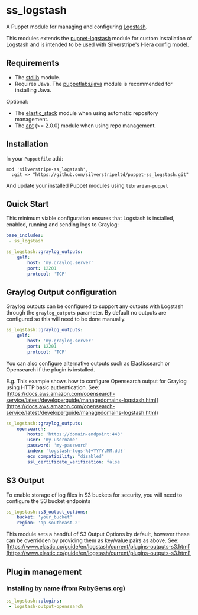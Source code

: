 # ss_logstash

A Puppet module for managing and configuring [Logstash](https://www.elastic.co/logstash/).

This modules extends the [puppet-logstash](https://forge.puppetlabs.com/modules/puppet/logstash/) module for custom installation of Logstash
and is intended to be used with Silverstripe's Hiera config model.

## Requirements

* The [stdlib](https://forge.puppetlabs.com/puppetlabs/stdlib) module.
* Requires Java. The [puppetlabs/java](https://forge.puppetlabs.com/modules/puppetlabs/java) module is recommended
  for installing Java.

Optional:
* The [elastic_stack](https://forge.puppetlabs.com/elastic/elastic_stack) module
  when using automatic repository management.
* The [apt](https://forge.puppetlabs.com/puppetlabs/apt) (>= 2.0.0) module when
  using repo management.

## Installation

In your `Puppetfile` add:

```
mod 'silverstripe-ss_logstash',
  :git => "https://github.com/silverstripeltd/puppet-ss_logstash.git"
```

And update your installed Puppet modules using `librarian-puppet`

## Quick Start

This minimum viable configuration ensures that Logstash is installed, enabled, running and sending logs to Graylog:

``` yaml
base_includes:
 - ss_logstash

ss_logstash::graylog_outputs:
	gelf:
		host: 'my.graylog.server'
		port: 12201
		protocol: 'TCP'
```

## Graylog Output configuration

Graylog outputs can be configured to support any outputs with Logstash through the `graylog_outputs` parameter. By default 
no outputs are configured so this will need to be done manually.

``` yaml
ss_logstash::graylog_outputs:
	gelf:
		host: 'my.graylog.server'
		port: 12201
		protocol: 'TCP'
```

You can also configure alternative outputs such as Elasticsearch or Opensearch if the plugin is installed.

E.g. This example shows how to configure Opensearch output for Graylog using HTTP basic authentication.
See: [https://docs.aws.amazon.com/opensearch-service/latest/developerguide/managedomains-logstash.html](https://docs.aws.amazon.com/opensearch-service/latest/developerguide/managedomains-logstash.html)

``` yaml
ss_logstash::graylog_outputs:
	opensearch:
		hosts: 'https://domain-endpoint:443'
		user: 'my-username'
		password: 'my-password'
		index: 'logstash-logs-%{+YYYY.MM.dd}'
		ecs_compatibility: "disabled"
		ssl_certificate_verification: false
```

## S3 Output

To enable storage of log files in S3 buckets for security, you will need to configure the S3 bucket endpoints

``` yaml
ss_logstash::s3_output_options:
	bucket: 'your_bucket'
	region: 'ap-southeast-2' 
```

This module sets a handful of S3 Output Options by default, however these can be overridden by providing them as key/value pairs as above.
See: [https://www.elastic.co/guide/en/logstash/current/plugins-outputs-s3.html](https://www.elastic.co/guide/en/logstash/current/plugins-outputs-s3.html)

## Plugin management

### Installing by name (from RubyGems.org)

``` yaml
ss_logstash::plugins:
 - logstash-output-opensearch
```
